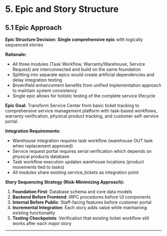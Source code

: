 # 5. Epic and Story Structure

## 5.1 Epic Approach

**Epic Structure Decision:** **Single comprehensive epic** with logically sequenced stories

**Rationale:**
- All three modules (Task Workflow, Warranty/Warehouse, Service Request) are interconnected and build on the same foundation
- Splitting into separate epics would create artificial dependencies and delay integration testing
- Brownfield enhancement benefits from unified implementation approach to maintain system consistency
- Single epic allows for holistic testing of the complete service lifecycle

**Epic Goal:**
Transform Service Center from basic ticket tracking to comprehensive service management platform with task-based workflows, warranty verification, physical product tracking, and customer self-service portal.

**Integration Requirements:**
- Warehouse integration requires task workflow (warehouse OUT task when replacement approved)
- Service request portal requires serial verification which depends on physical products database
- Task workflow execution updates warehouse locations (product movements tied to tasks)
- All modules share existing service_tickets as integration point

**Story Sequencing Strategy (Risk-Minimizing Approach):**
1. **Foundation First**: Database schema and core data models
2. **Backend Before Frontend**: tRPC procedures before UI components
3. **Internal Before Public**: Staff-facing features before customer portal
4. **Incremental Integration**: Each story adds value while maintaining existing functionality
5. **Testing Checkpoints**: Verification that existing ticket workflow still works after each major story

---

